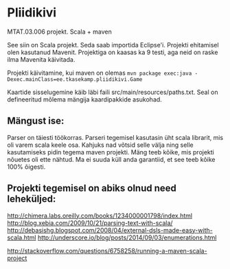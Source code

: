 Pliidikivi
==========

MTAT.03.006 projekt. Scala + maven


See siin on Scala projekt. Seda saab importida Eclipse'i. Projekti ehitamisel olen kasutanud Mavenit. 
Projektiga on kaasas ka 9 testi, aga neid on raske ilma Mavenita käivitada.



Projekti käivitamine, kui maven on olemas
`` mvn package exec:java -Dexec.mainClass=ee.tkasekamp.pliidikivi.Game ``

Kaartide sisselugemine käib läbi faili src/main/resources/paths.txt. Seal on defineeritud mõlema mängija kaardipakkide asukohad. 

## Mängust ise:
Parser on täiesti töökorras. Parseri tegemisel kasutasin üht scala librarit, mis oli varem scala keele osa. Kahjuks nad võtsid selle välja ning selle kasutamiseks pidin tegema maven projekti.
Mäng teeb kõike, mis projekti nõuetes oli ette nähtud. Ma ei suuda küll anda garantiid, et see teeb kõike 100% õigesti.

## Projekti tegemisel on abiks olnud need leheküljed:
http://chimera.labs.oreilly.com/books/1234000001798/index.html
http://blog.xebia.com/2009/10/21/parsing-text-with-scala/
http://debasishg.blogspot.com/2008/04/external-dsls-made-easy-with-scala.html
http://underscore.io/blog/posts/2014/09/03/enumerations.html

http://stackoverflow.com/questions/6758258/running-a-maven-scala-project